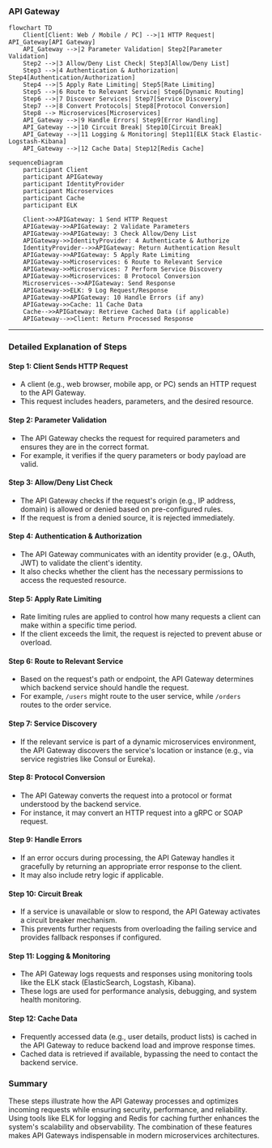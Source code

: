 ### API Gateway

```mermaid
flowchart TD
    Client[Client: Web / Mobile / PC] -->|1 HTTP Request| API_Gateway[API Gateway]
    API_Gateway -->|2 Parameter Validation| Step2[Parameter Validation]
    Step2 -->|3 Allow/Deny List Check| Step3[Allow/Deny List]
    Step3 -->|4 Authentication & Authorization| Step4[Authentication/Authorization]
    Step4 -->|5 Apply Rate Limiting| Step5[Rate Limiting]
    Step5 -->|6 Route to Relevant Service| Step6[Dynamic Routing]
    Step6 -->|7 Discover Services| Step7[Service Discovery]
    Step7 -->|8 Convert Protocols| Step8[Protocol Conversion]
    Step8 --> Microservices[Microservices]
    API_Gateway -->|9 Handle Errors| Step9[Error Handling]
    API_Gateway -->|10 Circuit Break| Step10[Circuit Break]
    API_Gateway -->|11 Logging & Monitoring| Step11[ELK Stack Elastic-Logstash-Kibana]
    API_Gateway -->|12 Cache Data| Step12[Redis Cache]
```


```mermaid
sequenceDiagram
    participant Client
    participant APIGateway
    participant IdentityProvider
    participant Microservices
    participant Cache
    participant ELK

    Client->>APIGateway: 1 Send HTTP Request
    APIGateway->>APIGateway: 2 Validate Parameters
    APIGateway->>APIGateway: 3 Check Allow/Deny List
    APIGateway->>IdentityProvider: 4 Authenticate & Authorize
    IdentityProvider-->>APIGateway: Return Authentication Result
    APIGateway->>APIGateway: 5 Apply Rate Limiting
    APIGateway->>Microservices: 6 Route to Relevant Service
    APIGateway->>Microservices: 7 Perform Service Discovery
    APIGateway->>Microservices: 8 Protocol Conversion
    Microservices-->>APIGateway: Send Response
    APIGateway->>ELK: 9 Log Request/Response
    APIGateway->>APIGateway: 10 Handle Errors (if any)
    APIGateway->>Cache: 11 Cache Data
    Cache-->>APIGateway: Retrieve Cached Data (if applicable)
    APIGateway-->>Client: Return Processed Response
```

---

### **Detailed Explanation of Steps**

#### Step 1: Client Sends HTTP Request
- A client (e.g., web browser, mobile app, or PC) sends an HTTP request to the API Gateway. 
- This request includes headers, parameters, and the desired resource.

#### Step 2: Parameter Validation
- The API Gateway checks the request for required parameters and ensures they are in the correct format.
- For example, it verifies if the query parameters or body payload are valid.

#### Step 3: Allow/Deny List Check
- The API Gateway checks if the request's origin (e.g., IP address, domain) is allowed or denied based on pre-configured rules.
- If the request is from a denied source, it is rejected immediately.

#### Step 4: Authentication & Authorization
- The API Gateway communicates with an identity provider (e.g., OAuth, JWT) to validate the client's identity.
- It also checks whether the client has the necessary permissions to access the requested resource.

#### Step 5: Apply Rate Limiting
- Rate limiting rules are applied to control how many requests a client can make within a specific time period.
- If the client exceeds the limit, the request is rejected to prevent abuse or overload.

#### Step 6: Route to Relevant Service
- Based on the request's path or endpoint, the API Gateway determines which backend service should handle the request.
- For example, `/users` might route to the user service, while `/orders` routes to the order service.

#### Step 7: Service Discovery
- If the relevant service is part of a dynamic microservices environment, the API Gateway discovers the service's location or instance (e.g., via service registries like Consul or Eureka).

#### Step 8: Protocol Conversion
- The API Gateway converts the request into a protocol or format understood by the backend service.
- For instance, it may convert an HTTP request into a gRPC or SOAP request.

#### Step 9: Handle Errors
- If an error occurs during processing, the API Gateway handles it gracefully by returning an appropriate error response to the client.
- It may also include retry logic if applicable.

#### Step 10: Circuit Break
- If a service is unavailable or slow to respond, the API Gateway activates a circuit breaker mechanism.
- This prevents further requests from overloading the failing service and provides fallback responses if configured.

#### Step 11: Logging & Monitoring
- The API Gateway logs requests and responses using monitoring tools like the ELK stack (ElasticSearch, Logstash, Kibana).
- These logs are used for performance analysis, debugging, and system health monitoring.

#### Step 12: Cache Data
- Frequently accessed data (e.g., user details, product lists) is cached in the API Gateway to reduce backend load and improve response times.
- Cached data is retrieved if available, bypassing the need to contact the backend service.

### **Summary**

These steps illustrate how the API Gateway processes and optimizes incoming requests while ensuring security, performance, and reliability. Using tools like ELK for logging and Redis for caching further enhances the system's scalability and observability. The combination of these features makes API Gateways indispensable in modern microservices architectures.
